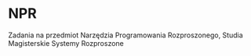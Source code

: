 # NPR
Zadania na przedmiot Narzędzia Programowania Rozproszonego, Studia Magisterskie Systemy Rozproszone
